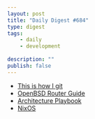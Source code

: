 ```yaml
---
layout: post
title: "Daily Digest #684"
type: digest
tags: 
    - daily
    - development
    
description: ""
publish: false
---
```


- [This is how I git](https://daniel.haxx.se/blog/2020/11/09/this-is-how-i-git/)
- [OpenBSD Router Guide](https://www.unixsheikh.com/tutorials/openbsd-router-guide/)
- [Architecture Playbook](https://nocomplexity.com/documents/arplaybook/index.html)
- [NixOS](https://nixos.org/)
